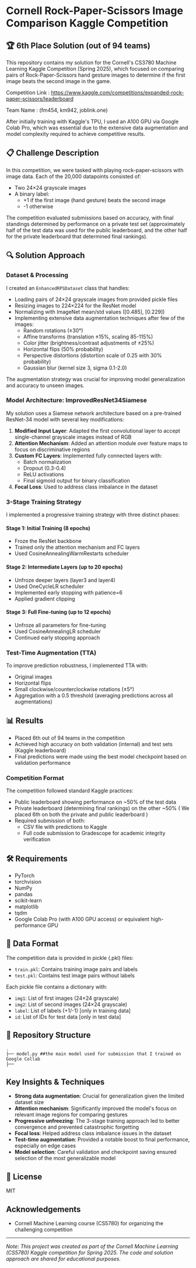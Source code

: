 # Cornell Rock-Paper-Scissors Image Comparison Kaggle Competition

## 🏆 6th Place Solution (out of 94 teams)

This repository contains my solution for the Cornell's CS3780 Machine Learning Kaggle Competition (Spring 2025), which focused on comparing pairs of Rock-Paper-Scissors hand gesture images to determine if the first image beats the second image in the game.

Competition Link : https://www.kaggle.com/competitions/expanded-rock-paper-scissors/leaderboard

Team Name : (fm454, km942, joblink.one)

After initially training with Kaggle's TPU, I used an A100 GPU via Google Colab Pro, which was essential due to the extensive data augmentation and model complexity required to achieve competitive results.

## 📋 Challenge Description

In this competition, we were tasked with playing rock-paper-scissors with image data. Each of the 20,000 datapoints consisted of:

- Two 24×24 grayscale images
- A binary label:
  - +1 if the first image (hand gesture) beats the second image
  - -1 otherwise

The competition evaluated submissions based on accuracy, with final standings determined by performance on a private test set (approximately half of the test data was used for the public leaderboard, and the other half for the private leaderboard that determined final rankings).

## 🔍 Solution Approach

### Dataset & Processing

I created an `EnhancedRPSDataset` class that handles:

- Loading pairs of 24×24 grayscale images from provided pickle files
- Resizing images to 224×224 for the ResNet model
- Normalizing with ImageNet mean/std values ([0.485], [0.229])
- Implementing extensive data augmentation techniques after few of the images:
  - Random rotations (±30°)
  - Affine transforms (translation ±15%, scaling 85-115%)
  - Color jitter (brightness/contrast adjustments of ±25%)
  - Horizontal flips (50% probability)
  - Perspective distortions (distortion scale of 0.25 with 30% probability)
  - Gaussian blur (kernel size 3, sigma 0.1-2.0)

The augmentation strategy was crucial for improving model generalization and accuracy to unseen images. 

### Model Architecture: ImprovedResNet34Siamese

My solution uses a Siamese network architecture based on a pre-trained ResNet-34 model with several key modifications:

1. **Modified Input Layer**: Adapted the first convolutional layer to accept single-channel grayscale images instead of RGB
2. **Attention Mechanism**: Added an attention module over feature maps to focus on discriminative regions
3. **Custom FC Layers**: Implemented fully connected layers with:
   - Batch normalization
   - Dropout (0.3-0.4)
   - ReLU activations
   - Final sigmoid output for binary classification
4. **Focal Loss**: Used to address class imbalance in the dataset

### 3-Stage Training Strategy

I implemented a progressive training strategy with three distinct phases:

#### Stage 1: Initial Training (8 epochs)

- Froze the ResNet backbone
- Trained only the attention mechanism and FC layers
- Used CosineAnnealingWarmRestarts scheduler

#### Stage 2: Intermediate Layers (up to 20 epochs)

- Unfroze deeper layers (layer3 and layer4)
- Used OneCycleLR scheduler
- Implemented early stopping with patience=6
- Applied gradient clipping

#### Stage 3: Full Fine-tuning (up to 12 epochs)

- Unfroze all parameters for fine-tuning
- Used CosineAnnealingLR scheduler
- Continued early stopping approach

### Test-Time Augmentation (TTA)

To improve prediction robustness, I implemented TTA with:

- Original images
- Horizontal flips
- Small clockwise/counterclockwise rotations (±5°)
- Aggregation with a 0.5 threshold (averaging predictions across all augmentations)

## 📊 Results

- Placed 6th out of 94 teams in the competition
- Achieved high accuracy on both validation (internal) and test sets (Kaggle leaderboard)
- Final predictions were made using the best model checkpoint based on validation performance

### Competition Format

The competition followed standard Kaggle practices:

- Public leaderboard showing performance on ~50% of the test data
- Private leaderboard (determining final rankings) on the other ~50% ( We placed 6th on both the private and public leaderboard )
- Required submission of both:
  - CSV file with predictions to Kaggle
  - Full code submission to Gradescope for academic integrity verification

## 🛠️ Requirements

- PyTorch
- torchvision
- NumPy
- pandas
- scikit-learn
- matplotlib
- tqdm
- Google Colab Pro (with A100 GPU access) or equivalent high-performance GPU

## 📁 Data Format

The competition data is provided in pickle (.pkl) files:

- `train.pkl`: Contains training image pairs and labels
- `test.pkl`: Contains test image pairs without labels

Each pickle file contains a dictionary with:

- `img1`: List of first images (24×24 grayscale)
- `img2`: List of second images (24×24 grayscale)
- `label`: List of labels (+1/-1) [only in training data]
- `id`: List of IDs for test data [only in test data]

## 📁 Repository Structure

```
.
├── model.py ##the main model used for submission that I trained on Google Collab
├── 
```

##  Key Insights & Techniques

- **Strong data augmentation**: Crucial for generalization given the limited dataset size
- **Attention mechanism**: Significantly improved the model's focus on relevant image regions for comparing gestures
- **Progressive unfreezing**: The 3-stage training approach led to better convergence and prevented catastrophic forgetting
- **Focal loss**: Helped address class imbalance issues in the dataset
- **Test-time augmentation**: Provided a notable boost to final performance, especially on edge cases
- **Model selection**: Careful validation and checkpoint saving ensured selection of the most generalizable model


## 📝 License

MIT

##  Acknowledgements

- Cornell Machine Learning course (CS5780) for organizing the challenging competition


---

_Note: This project was created as part of the Cornell Machine Learning (CS5780) Kaggle competition for Spring 2025. The code and solution approach are shared for educational purposes._
